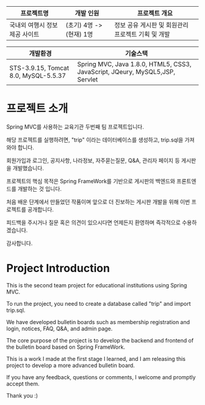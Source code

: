 

|프로젝트명|개발 인원|프로젝트 개요|
|------|---|---|
|국내외 여행시 정보 제공 사이트|(초기) 4명 -> (현재) 1명|정보 공유 게시판 및 회원관리 프로젝트 기획 및 개발|


|개발환경|기술스택|
|------|---|
|STS-3.9.15, Tomcat 8.0, MySQL-5.5.37|Spring MVC, Java 1.8.0, HTML5, CSS3, JavaScript, JQeury, MySQL5,JSP, Servlet|

# 프로젝트 소개
Spring MVC를 사용하는 교육기관 두번째 팀 프로젝트입니다. 

해당 프로젝트를 실행하려면, "trip" 이라는 데이터베이스를 생성하고, trip.sql을 가져와야 합니다.

회원가입과 로그인, 공지사항, 나라정보, 자주묻는질문, Q&A, 관리자 페이지 등 게시판을 개발했습니다.

프로젝트의 핵심 목적은 Spring FrameWork를 기반으로 게시판의 백엔드와 프론트엔드를 개발하는 것 입니다.

처음 배운 단계에서 만들었던 작품이며 앞으로 더 진보하는 게시판 개발을 위해 이번 프로젝트를 공개합니다.

피드백을 주시거나 질문 혹은 의견이 있으시다면 언제든지 환영하며 즉각적으로 수용하겠습니다.
		
감사합니다.



# Project Introduction
This is the second team project for educational institutions using Spring MVC.

To run the project, you need to create a database called "trip" and import trip.sql.

We have developed bulletin boards such as membership registration and login, notices, FAQ, Q&A, and admin page.

The core purpose of the project is to develop the backend and frontend of the bulletin board based on Spring FrameWork.

This is a work I made at the first stage I learned, and I am releasing this project to develop a more advanced bulletin board.

If you have any feedback, questions or comments, I welcome and promptly accept them.

Thank you :)
